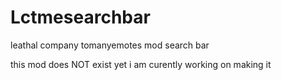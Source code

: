 # Lctmesearchbar
leathal company tomanyemotes mod search bar

this mod does NOT exist yet i am curently working on making it
